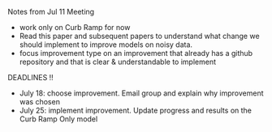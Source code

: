 Notes from Jul 11 Meeting 

- work only on Curb Ramp for now
- Read this paper and subsequent papers to understand what change we should implement to improve models on noisy data. 
- focus improvement type on an improvement that already has a github repository and that is clear & understandable to implement

DEADLINES !!
- July 18: choose improvement. Email group and explain why improvement was chosen
- July 25: implement improvement. Update progress and results on the Curb Ramp Only model